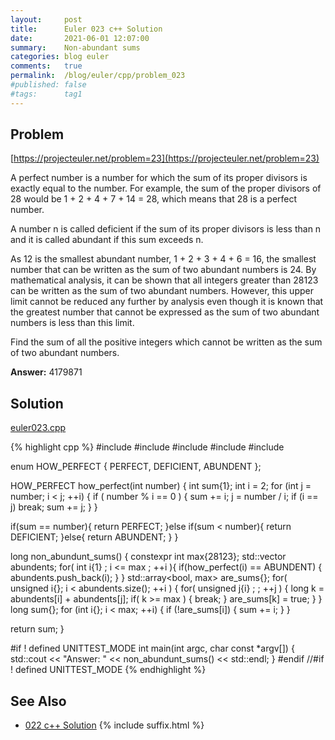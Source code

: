 ```yaml
---
layout:     post
title:      Euler 023 c++ Solution
date:       2021-06-01 12:07:00
summary:    Non-abundant sums
categories: blog euler
comments:   true
permalink:  /blog/euler/cpp/problem_023
#published: false
#tags:      tag1
---
```


## Problem

[https://projecteuler.net/problem=23](https://projecteuler.net/problem=23)

A perfect number is a number for which the sum of its proper divisors is exactly equal to the number. For example, the sum of the proper divisors of 28 would be 1 + 2 + 4 + 7 + 14 = 28, which means that 28 is a perfect number.

A number n is called deficient if the sum of its proper divisors is less than n and it is called abundant if this sum exceeds n.

As 12 is the smallest abundant number, 1 + 2 + 3 + 4 + 6 = 16, the smallest number that can be written as the sum of two abundant numbers is 24. By mathematical analysis, it can be shown that all integers greater than 28123 can be written as the sum of two abundant numbers. However, this upper limit cannot be reduced any further by analysis even though it is known that the greatest number that cannot be expressed as the sum of two abundant numbers is less than this limit.

Find the sum of all the positive integers which cannot be written as the sum of two abundant numbers.

**Answer:** 4179871

## Solution

[euler023.cpp](https://gitlab.com/tvarley/euler/-/blob/master/cpp/src/euler023.cpp)

{% highlight cpp %}
#include <algorithm>
#include <array>
#include <cmath>
#include <iostream>
#include <vector>

enum HOW_PERFECT
{
  PERFECT,
  DEFICIENT,
  ABUNDENT
};

HOW_PERFECT how_perfect(int number)
{
  int sum{1};
  int i = 2;
  for (int j = number; i < j; ++i) {
    if ( number % i == 0 ) {
      sum += i;
      j = number / i;
      if (i == j)
         break;
      sum += j;
    }
  }

  if(sum == number){
    return PERFECT;
  }else if(sum < number){
    return DEFICIENT;
  }else{
    return ABUNDENT;
  }
}

long non_abundunt_sums()
{
  constexpr int max{28123};
  std::vector<int> abundents;
  for( int i{1} ; i <= max ; ++i ){
    if(how_perfect(i) == ABUNDENT) {
      abundents.push_back(i);
    }
  }
  std::array<bool, max> are_sums{};
  for( unsigned i{}; i < abundents.size(); ++i ) {
    for( unsigned j{i} ; ; ++j ) {
      long k = abundents[i] + abundents[j];
      if( k >= max ) {
        break;
      }
      are_sums[k] = true;
    }
  }
  long sum{};
  for (int i{}; i < max; ++i) {
    if (!are_sums[i]) {
      sum += i;
    }
  }
  
  return sum;
}

#if ! defined UNITTEST_MODE
int main(int argc, char const *argv[])
{
  std::cout << "Answer: " << non_abundunt_sums() << std::endl;
}
#endif //#if ! defined UNITTEST_MODE
{% endhighlight %}

## See Also
* [022 c++ Solution]({{site.baseurl}}/blog/euler/cpp/problem_022)
{% include suffix.html %}

